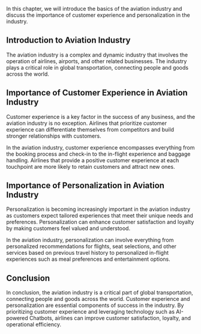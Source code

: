 
In this chapter, we will introduce the basics of the aviation industry and discuss the importance of customer experience and personalization in the industry.

Introduction to Aviation Industry
---------------------------------

The aviation industry is a complex and dynamic industry that involves the operation of airlines, airports, and other related businesses. The industry plays a critical role in global transportation, connecting people and goods across the world.

Importance of Customer Experience in Aviation Industry
------------------------------------------------------

Customer experience is a key factor in the success of any business, and the aviation industry is no exception. Airlines that prioritize customer experience can differentiate themselves from competitors and build stronger relationships with customers.

In the aviation industry, customer experience encompasses everything from the booking process and check-in to the in-flight experience and baggage handling. Airlines that provide a positive customer experience at each touchpoint are more likely to retain customers and attract new ones.

Importance of Personalization in Aviation Industry
--------------------------------------------------

Personalization is becoming increasingly important in the aviation industry as customers expect tailored experiences that meet their unique needs and preferences. Personalization can enhance customer satisfaction and loyalty by making customers feel valued and understood.

In the aviation industry, personalization can involve everything from personalized recommendations for flights, seat selections, and other services based on previous travel history to personalized in-flight experiences such as meal preferences and entertainment options.

Conclusion
----------

In conclusion, the aviation industry is a critical part of global transportation, connecting people and goods across the world. Customer experience and personalization are essential components of success in the industry. By prioritizing customer experience and leveraging technology such as AI-powered Chatbots, airlines can improve customer satisfaction, loyalty, and operational efficiency.

